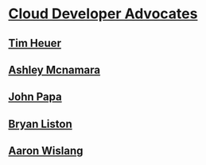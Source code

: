 # [Cloud Developer Advocates](index.md)
## [Tim Heuer](tim-heuer.md)
## [Ashley Mcnamara](ashley-mcnamara.md)
## [John Papa](john-papa.md)
## [Bryan Liston](bryan-liston.md)
## [Aaron Wislang](aaron-wislang.md)
